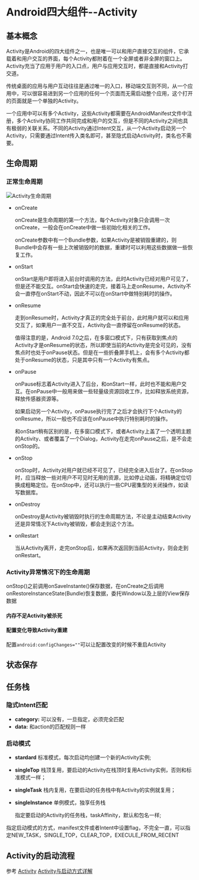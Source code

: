 <!-- Activity -->

# Android四大组件--Activity

## 基本概念

Activity是Android的四大组件之一，也是唯一可以和用户直接交互的组件，它承载着和用户交互的界面，每个Activity都附着在一个全屏或者非全屏的窗口上。Activity充当了应用于用户的入口点，用户与应用交互时，都是直接和Activity打交道。

传统桌面的应用与用户互动往往是通过唯一的入口，移动端交互则不同，从一个应用中，可以很容易进到另一个应用的任何一个页面而无需启动整个应用，这个打开的页面就是一个单独的Activity。

一个应用中可以有多个Activity，这些Activity都需要在AndroidManifest文件中注册，多个Activity协同工作共同完成和用户的交互，但是不同的Activity之间也具有极弱的关联关系。不同的Activity通过Intent交互，从一个Activity启动另一个Activity，只需要通过Intent传入类名即可，甚至隐式启动Activity时，类名也不需要。

## 生命周期

### 正常生命周期

![Activity生命周期](../../img/activity_lifecycle.png)

- onCreate

  onCreate是生命周期的第一个方法，每个Activity对象只会调用一次onCreate，一般会在onCreate中做一些初始化相关的工作。

  onCreate参数中有一个Bundle参数，如果Activity是被销毁重建的，则Bundle中会存有一些上次被销毁时的数据，重建时可以利用这些数据做一些恢复工作。

- onStart

  onStart是用户即将进入前台时调用的方法，此时Activity已经对用户可见了，但是还不能交互。onStart会快速的走完，接着马上走onResume，Activity不会一直停在onStart不动，因此不可以在onStart中做特别耗时的操作。

- onResume

  走到onResume时，Activity才真正的完全处于前台，此时用户就可以和应用交互了，如果用户一直不交互，Activity会一直停留在onResume的状态。
  
  值得注意的是，Android 7.0之后，在多窗口模式下，只有获取到焦点的Activity才是onResume的状态，所以即使当前的Activity是完全可见的，没有焦点时也处于onPause状态。但是在一些折叠屏手机上，会有多个Activity都处于onResume的状态，只是其中只有一个Activity有焦点。

- onPause

  onPause标志着Activity进入了后台，和onStart一样，此时也不能和用户交互。在onPause中一般用来做一些轻量级资源回收工作，比如释放系统资源，释放传感器资源等。

  如果启动另一个Activity，onPause执行完了之后才会执行下个Activity的onResume，所以一般也不应该在onPause中执行特别耗时的操作。

  和onStart稍有区别的是，在多窗口模式下，或者Activity上盖了一个透明主题的Activity、或者覆盖了一个Dialog，Activity在走完onPause之后，是不会走onStop的。

- onStop

  onStop时，Activity对用户就已经不可见了，已经完全进入后台了。在onStop时，应当释放一些对用户不可见时无用的资源，比如停止动画，将精确定位切换成粗略定位。在onStop中，还可以执行一些CPU密集型的关闭操作，如读写数据库。


- onDestroy

  onDestroy是Activity被销毁时执行的生命周期方法，不论是主动结束Activity还是异常情况下Activity被销毁，都会走到这个方法。

- onRestart

  当从Activity离开，走完onStop后，如果再次返回到当前Activity，则会走到onRestart。


### Activity异常情况下的生命周期

onStop()之前调用onSaveInstante()保存数据，在onCreate之后调用onRestoreInstanceState(Bundle)恢复数据，委托Window以及上层的View保存数据

#### 内存不足Activity被杀死

#### 配置变化导致Activity重建
配置```android:configChanges=""```可以让配置改变的时候不重启Activity

## 状态保存

## 任务栈

### 隐式Intent匹配

- **category:**   可以没有，一旦指定，必须完全匹配
- **data:**   和action的匹配规则一样

### 启动模式

- **stardard** 标准模式，每次启动均创建一个新的Activity实例;

- **singleTop** 栈顶复用，要启动的Activity在栈顶时复用Activity实例，否则和标准模式一样；

- **singleTask** 栈内复用，在要启动的任务栈中有Activity的实例就复用；

- **singleInstance** 单例模式，独享任务栈

  

  指定要启动的Activity的任务栈，taskAffinity，默认和包名一样;

指定启动模式的方式，manifest文件或者Intent中设置flag，不完全一直，可以指定NEW_TASK，SINGLE_TOP，CLEAR_TOP，EXECULE_FROM_RECENT

## Activity的启动流程

参考
 [Activity](https://developer.android.google.cn/guide/components/activities/intro-activities)
 [Activity与启动方式详解](http://blog.csdn.net/singwhatiwanna/article/details/9294285)
